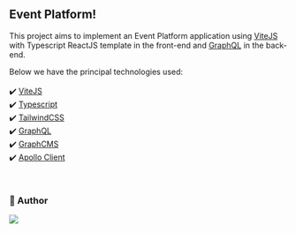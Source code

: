 ## Event Platform!

This project aims to implement an Event Platform application using [ViteJS](https://vitejs.dev/) with Typescript ReactJS template in the front-end and [GraphQL](https://graphql.org/) in the back-end.

Below we have the principal technologies used: <br><br>
:heavy_check_mark: [ViteJS](https://vitejs.dev/)<br>
:heavy_check_mark: [Typescript](https://www.typescriptlang.org/)<br>
:heavy_check_mark: [TailwindCSS](https://tailwindcss.com/)<br>
:heavy_check_mark: [GraphQL](https://graphql.org/)<br>
:heavy_check_mark: [GraphCMS](https://app.graphcms.com/)<br>
:heavy_check_mark: [Apollo Client](https://github.com/apollographql/)<br>

<br>

### :bust_in_silhouette: Author

<a href="http://www.linkedin.com/in/pmarcosfelipe" target="_blank">
  <img src="https://img.shields.io/badge/LinkedIn-0077B5?style=for-the-badge&logo=linkedin&logoColor=white"/>
</a>
